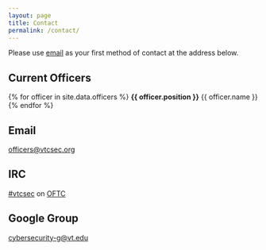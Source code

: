 ```yaml
---
layout: page
title: Contact
permalink: /contact/
---
```


Please use [email][officers@] as your first method of contact at the address below.

## Current Officers
{% for officer in site.data.officers %}
**{{ officer.position }}**
    {{ officer.name }}
{% endfor %}

## Email
[officers@vtcsec.org][officers@]

## IRC
[#vtcsec][webchat] on [OFTC][oftc]

## Google Group
[cybersecurity-g@vt.edu][google group]

[webchat]: https://webchat.oftc.net/?channels=vtcsec
[oftc]: http://www.oftc.net/
[officers@]: mailto:officers@vtcsec.org
[google group]: https://groups.google.com/a/vt.edu/forum/#!forum/cybersecurity-g
